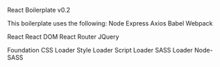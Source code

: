 React Boilerplate v0.2

This boilerplate uses the following:
Node
Express
Axios
Babel
Webpack

React
React DOM
React Router
JQuery

Foundation
CSS Loader
Style Loader
Script Loader
SASS Loader
Node-SASS

